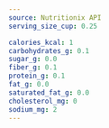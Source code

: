 ```yaml
---
source: Nutritionix API
serving_size_cup: 0.25

calories_kcal: 1
carbohydrates_g: 0.1
sugar_g: 0.0
fiber_g: 0.1
protein_g: 0.1
fat_g: 0.0
saturated_fat_g: 0.0
cholesterol_mg: 0
sodium_mg: 2
---
```


